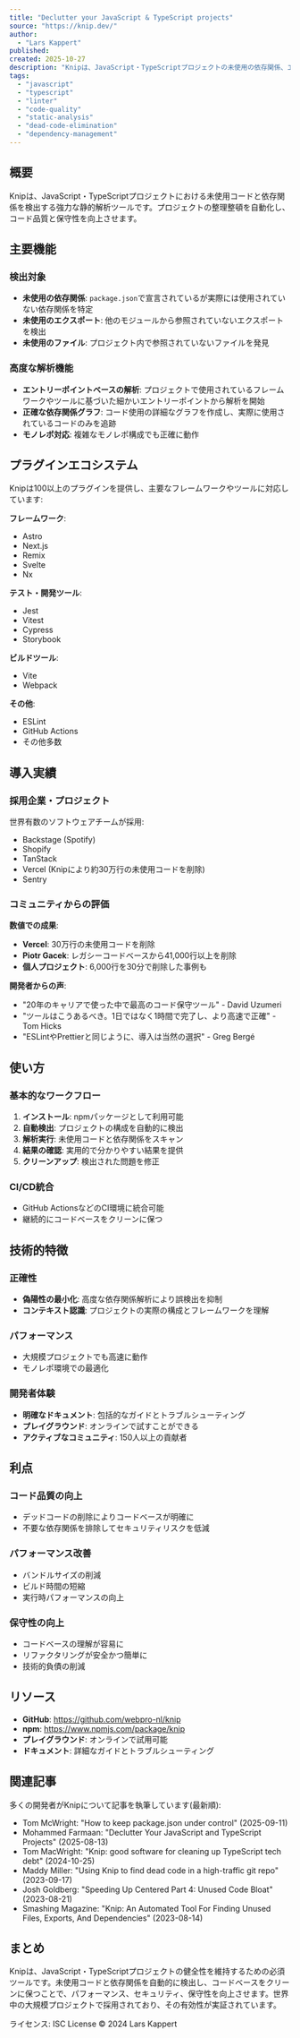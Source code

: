 ```yaml
---
title: "Declutter your JavaScript & TypeScript projects"
source: "https://knip.dev/"
author:
  - "Lars Kappert"
published:
created: 2025-10-27
description: "Knipは、JavaScript・TypeScriptプロジェクトの未使用の依存関係、エクスポート、ファイルを検出・修正する高度な静的解析ツール。100以上のプラグインを備え、モノレポにも対応。コード品質の向上と保守性の改善を実現。"
tags:
  - "javascript"
  - "typescript"
  - "linter"
  - "code-quality"
  - "static-analysis"
  - "dead-code-elimination"
  - "dependency-management"
---
```


## 概要

Knipは、JavaScript・TypeScriptプロジェクトにおける未使用コードと依存関係を検出する強力な静的解析ツールです。プロジェクトの整理整頓を自動化し、コード品質と保守性を向上させます。

## 主要機能

### 検出対象

- **未使用の依存関係**: `package.json`で宣言されているが実際には使用されていない依存関係を特定
- **未使用のエクスポート**: 他のモジュールから参照されていないエクスポートを検出
- **未使用のファイル**: プロジェクト内で参照されていないファイルを発見

### 高度な解析機能

- **エントリーポイントベースの解析**: プロジェクトで使用されているフレームワークやツールに基づいた細かいエントリーポイントから解析を開始
- **正確な依存関係グラフ**: コード使用の詳細なグラフを作成し、実際に使用されているコードのみを追跡
- **モノレポ対応**: 複雑なモノレポ構成でも正確に動作

## プラグインエコシステム

Knipは100以上のプラグインを提供し、主要なフレームワークやツールに対応しています:

**フレームワーク**:

- Astro
- Next.js
- Remix
- Svelte
- Nx

**テスト・開発ツール**:

- Jest
- Vitest
- Cypress
- Storybook

**ビルドツール**:

- Vite
- Webpack

**その他**:

- ESLint
- GitHub Actions
- その他多数

## 導入実績

### 採用企業・プロジェクト

世界有数のソフトウェアチームが採用:

- Backstage (Spotify)
- Shopify
- TanStack
- Vercel (Knipにより約30万行の未使用コードを削除)
- Sentry

### コミュニティからの評価

**数値での成果**:

- **Vercel**: 30万行の未使用コードを削除
- **Piotr Gacek**: レガシーコードベースから41,000行以上を削除
- **個人プロジェクト**: 6,000行を30分で削除した事例も

**開発者からの声**:

- "20年のキャリアで使った中で最高のコード保守ツール" - David Uzumeri
- "ツールはこうあるべき。1日ではなく1時間で完了し、より高速で正確" - Tom Hicks
- "ESLintやPrettierと同じように、導入は当然の選択" - Greg Bergé

## 使い方

### 基本的なワークフロー

1. **インストール**: npmパッケージとして利用可能
2. **自動検出**: プロジェクトの構成を自動的に検出
3. **解析実行**: 未使用コードと依存関係をスキャン
4. **結果の確認**: 実用的で分かりやすい結果を提供
5. **クリーンアップ**: 検出された問題を修正

### CI/CD統合

- GitHub ActionsなどのCI環境に統合可能
- 継続的にコードベースをクリーンに保つ

## 技術的特徴

### 正確性

- **偽陽性の最小化**: 高度な依存関係解析により誤検出を抑制
- **コンテキスト認識**: プロジェクトの実際の構成とフレームワークを理解

### パフォーマンス

- 大規模プロジェクトでも高速に動作
- モノレポ環境での最適化

### 開発者体験

- **明確なドキュメント**: 包括的なガイドとトラブルシューティング
- **プレイグラウンド**: オンラインで試すことができる
- **アクティブなコミュニティ**: 150人以上の貢献者

## 利点

### コード品質の向上

- デッドコードの削除によりコードベースが明確に
- 不要な依存関係を排除してセキュリティリスクを低減

### パフォーマンス改善

- バンドルサイズの削減
- ビルド時間の短縮
- 実行時パフォーマンスの向上

### 保守性の向上

- コードベースの理解が容易に
- リファクタリングが安全かつ簡単に
- 技術的負債の削減

## リソース

- **GitHub**: <https://github.com/webpro-nl/knip>
- **npm**: <https://www.npmjs.com/package/knip>
- **プレイグラウンド**: オンラインで試用可能
- **ドキュメント**: 詳細なガイドとトラブルシューティング

## 関連記事

多くの開発者がKnipについて記事を執筆しています(最新順):

- Tom McWright: "How to keep package.json under control" (2025-09-11)
- Mohammed Farmaan: "Declutter Your JavaScript and TypeScript Projects" (2025-08-13)
- Tom MacWright: "Knip: good software for cleaning up TypeScript tech debt" (2024-10-25)
- Maddy Miller: "Using Knip to find dead code in a high-traffic git repo" (2023-09-17)
- Josh Goldberg: "Speeding Up Centered Part 4: Unused Code Bloat" (2023-08-21)
- Smashing Magazine: "Knip: An Automated Tool For Finding Unused Files, Exports, And Dependencies" (2023-08-14)

## まとめ

Knipは、JavaScript・TypeScriptプロジェクトの健全性を維持するための必須ツールです。未使用コードと依存関係を自動的に検出し、コードベースをクリーンに保つことで、パフォーマンス、セキュリティ、保守性を向上させます。世界中の大規模プロジェクトで採用されており、その有効性が実証されています。

ライセンス: ISC License © 2024 Lars Kappert
